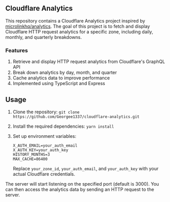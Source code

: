 ## Cloudflare Analytics
This repository contains a Cloudflare Analytics project inspired by [microlinkhq/analytics](https://github.com/microlinkhq/analytics). The goal of this project is to fetch and display Cloudflare HTTP request analytics for a specific zone, including daily, monthly, and quarterly breakdowns.

### Features
1. Retrieve and display HTTP request analytics from Cloudflare's GraphQL API
2. Break down analytics by day, month, and quarter
3. Cache analytics data to improve performance
4. Implemented using TypeScript and Express

## Usage
1. Clone the repository:
 ```git clone https://github.com/Georgee1337/cloudflare-analytics.git```

2. Install the required dependencies:
 ```yarn install```

3. Set up environment variables:
    ```ZONE_ID=your_zone_id
    X_AUTH_EMAIL=your_auth_email
    X_AUTH_KEY=your_auth_key
    HISTORY_MONTHS=3
    MAX_CACHE=86400
    ```

    Replace `your_zone_id`, `your_auth_email`, and `your_auth_key` with your actual Cloudflare credentials.

The server will start listening on the specified port (default is 3000). You can then access the analytics data by sending an HTTP request to the server.

